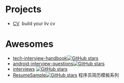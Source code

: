

# Projects

- [CV](https://github.com/raphink/CV)  build your liv cv

# Awesomes
- [tech-interview-handbook](https://github.com/yangshun/tech-interview-handbook)[![GitHub stars](https://img.shields.io/github/stars/yangshun/tech-interview-handbook.svg?style=social&label=Star)](https://github.com/yangshun/tech-interview-handbook)
- [android-interview-questions](https://github.com/MindorksOpenSource/android-interview-questions)[![GitHub stars](https://img.shields.io/github/stars/MindorksOpenSource/android-interview-questions.svg?style=social&label=Star)](https://github.com/MindorksOpenSource/android-interview-questions)
- [interviews](https://github.com/kdn251/interviews) [![GitHub stars](https://img.shields.io/github/stars/kdn251/interviews.svg?style=social&label=Star)](https://github.com/kdn251/interviews)
- [ResumeSample](https://github.com/geekcompany/ResumeSample)[![GitHub stars](https://img.shields.io/github/stars/geekcompany/ResumeSample.svg?style=social&label=Star)](https://github.com/geekcompany/ResumeSample) 程序员简历模板系列
